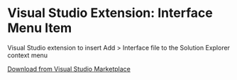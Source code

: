# Visual Studio Extension: Interface Menu Item

Visual Studio extension to insert Add > Interface file to the Solution Explorer context menu

[Download from Visual Studio Marketplace](https://marketplace.visualstudio.com/items?itemName=kef.InterfaceMenuItemVSIX&ssr=false#overview)
